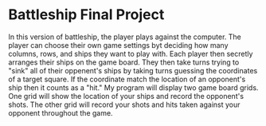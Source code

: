 # Battleship Final Project

In this version of battleship, the player plays against the computer.  The player can choose their own game settings byt deciding how many columns, rows, and ships they want to play with.  Each player then secretly arranges their ships on the game board.  They then take turns trying to "sink" all of their oppenent's ships by taking turns guessing the coordinates of a target square.  If the coordinate match the location of an opponent's ship then it counts as a "hit."  My program will display two game board grids.  One grid will show the location of your ships and record the opponent's shots.  The other grid will record your shots and hits taken against your opponent throughout the game. 
